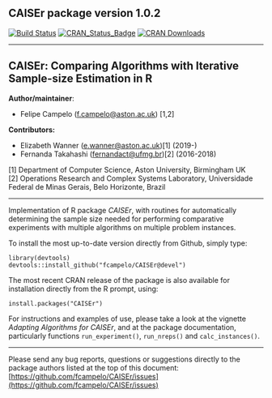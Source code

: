 ## CAISEr package version 1.0.2
[![Build Status](https://api.travis-ci.org/fcampelo/CAISEr.png)](https://travis-ci.org/fcampelo/CAISEr) [![CRAN_Status_Badge](https://www.r-pkg.org/badges/version/CAISEr)](https://CRAN.R-project.org/package=CAISEr)
[![CRAN Downloads](https://cranlogs.r-pkg.org/badges/CAISEr)](https://CRAN.R-project.org/package=CAISEr)

***

## CAISEr: Comparing Algorithms with Iterative Sample-size Estimation in R
**Author/maintainer**:
* Felipe Campelo ([f.campelo@aston.ac.uk](mailto:f.campelo@aston.ac.uk)) [1,2]  

**Contributors:**
- Elizabeth Wanner ([e.wanner@aston.ac.uk](mailto:e.wanner@aston.ac.uk))[1] (2019-)
- Fernanda Takahashi ([fernandact@ufmg.br](mailto:fernandact@ufmg.br))[2] (2016-2018)

[1] Department of Computer Science, Aston University, Birmingham UK  
[2] Operations Research and Complex Systems Laboratory, Universidade Federal de Minas Gerais, Belo Horizonte, Brazil  

***

Implementation of R package _CAISEr_, with routines for automatically 
determining the sample size needed for performing comparative experiments with 
multiple algorithms on multiple problem instances.

To install the most up-to-date version directly from Github, simply type:

```
library(devtools)
devtools::install_github("fcampelo/CAISEr@devel")
```

The most recent CRAN release of the package is also available for installation directly 
from the R prompt, using:

```
install.packages("CAISEr")
```

For instructions and examples of use, please take a look at the vignette 
_Adapting Algorithms for CAISEr_, and at the package documentation, particularly 
functions `run_experiment()`, `run_nreps()` and `calc_instances()`.

***

Please send any bug reports, questions or suggestions directly to the package 
authors listed at the top of this document: [https://github.com/fcampelo/CAISEr/issues](https://github.com/fcampelo/CAISEr/issues)
